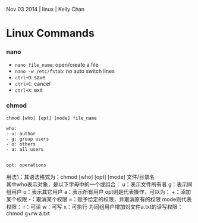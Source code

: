 Nov 03 2014 | linux | Kelly Chan
# Linux Commands

### nano

- `nano file_name`: open/create a file
- `nano -w /etc/fstab`: no auto switch lines
- `ctrl+O`: save
- `ctrl+C`: cancel
- `ctrl+X`: exit

### chmod

    chmod [who] [opt] [mode] file_name
    
    who:
    - u: author
    - g: group users
    - o: others
    - a: all users
    
    
    opt: operations
    

用法1：其语法格式为：chmod [who] [opt] [mode] 文件/目录名       
其中who表示对象，是以下字母中的一个或组合：
u：表示文件所有者
g：表示同组用户
o：表示其它用户
a：表示所有用户
opt则是代表操作，可以为：
+：添加某个权限
-：取消某个权限
=：赋予给定的权限，并取消原有的权限
mode则代表权限：
r：可读
w：可写
x：可执行
为同组用户增加对文件a.txt的读写权限： chmod g+rw a.txt
